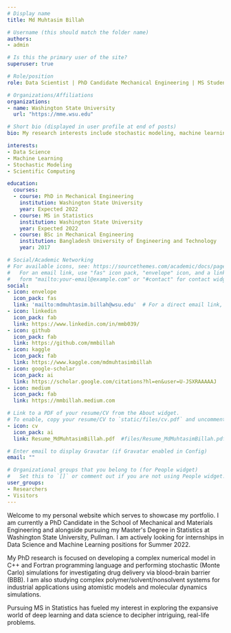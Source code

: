 ```yaml
---
# Display name
title: Md Muhtasim Billah

# Username (this should match the folder name)
authors:
- admin

# Is this the primary user of the site?
superuser: true

# Role/position
role: Data Scientist | PhD Candidate Mechanical Engineering | MS Student Statistics

# Organizations/Affiliations
organizations:
- name: Washington State University
  url: "https://mme.wsu.edu"

# Short bio (displayed in user profile at end of posts)
bio: My research interests include stochastic modeling, machine learning and data science.

interests:
- Data Science
- Machine Learning
- Stochastic Modeling
- Scientific Computing

education:
  courses:
  - course: PhD in Mechanical Engineering
    institution: Washington State University
    year: Expected 2022
  - course: MS in Statistics
    institution: Washington State University 
    year: Expected 2022
  - course: BSc in Mechanical Engineering
    institution: Bangladesh University of Engineering and Technology
    year: 2017

# Social/Academic Networking
# For available icons, see: https://sourcethemes.com/academic/docs/page-builder/#icons
#   For an email link, use "fas" icon pack, "envelope" icon, and a link in the
#   form "mailto:your-email@example.com" or "#contact" for contact widget.
social:
- icon: envelope
  icon_pack: fas
  link: 'mailto:mdmuhtasim.billah@wsu.edu'  # For a direct email link, use "mailto:test@example.org".
- icon: linkedin
  icon_pack: fab
  link: https://www.linkedin.com/in/mmb039/
- icon: github
  icon_pack: fab
  link: https://github.com/mmbillah 
- icon: kaggle
  icon_pack: fab
  link: https://www.kaggle.com/mdmuhtasimbillah  
- icon: google-scholar
  icon_pack: ai
  link: https://scholar.google.com/citations?hl=en&user=U-JSXRAAAAAJ
- icon: medium
  icon_pack: fab
  link: https://mmbillah.medium.com

# Link to a PDF of your resume/CV from the About widget.
# To enable, copy your resume/CV to `static/files/cv.pdf` and uncomment the lines below.
- icon: cv
  icon_pack: ai
  link: Resume_MdMuhtasimBillah.pdf  #files/Resume_MdMuhtasimBillah.pdf

# Enter email to display Gravatar (if Gravatar enabled in Config)
email: ""

# Organizational groups that you belong to (for People widget)
#   Set this to `[]` or comment out if you are not using People widget.
user_groups:
- Researchers
- Visitors
---
```


Welcome to my personal website which serves to showcase my portfolio. I am currently a PhD Candidate in the School of Mechanical and Materials Engineering and alongside pursuing my Master's Degree in Statistics at Washington State University, Pullman. I am actively looking for internships in Data Science and Machine Learning positions for Summer 2022.

My PhD research is focused on developing a complex numerical model in C++ and Fortran programming language and performing stochastic (Monte Carlo) simulations for investigating drug delivery via blood-brain barrier (BBB). I am also studying complex polymer/solvent/nonsolvent systems for industrial applications using atomistic models and molecular dynamics simulations. 

Pursuing MS in Statistics has fueled my interest in exploring the expansive world of deep learning and data science to decipher intriguing, real-life problems. 
